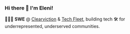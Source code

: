 ### Hi there 👋 I'm Eleni!

👩🏼‍💻 **SWE** @ [Clearviction](https://www.clearviction.org) & [Tech Fleet](https://techfleet.org), building tech 🛠️ for underrepresented, underserved communities.
